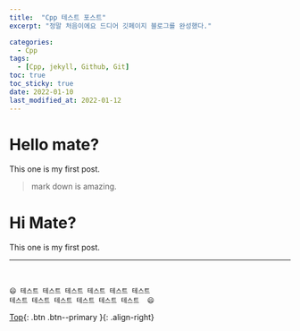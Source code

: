 ```yaml
---
title:  "Cpp 테스트 포스트"
excerpt: "정말 처음이에요 드디어 깃페이지 블로그를 완성했다."

categories:
  - Cpp
tags:
  - [Cpp, jekyll, Github, Git]
toc: true
toc_sticky: true
date: 2022-01-10
last_modified_at: 2022-01-12
---
```


# Hello mate?  

 This one is my first post.
> mark down is amazing.


# Hi Mate?  
 
 This one is my first post.

  ***
<br>

    😄 테스트 테스트 테스트 테스트 테스트 테스트
    테스트 테스트 테스트 테스트 테스트 테스트  😄

[Top](#){: .btn .btn--primary }{: .align-right}